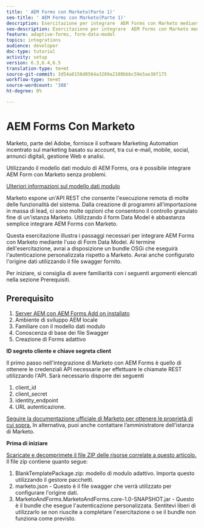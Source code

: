 ```yaml
---
title: ' AEM Forms con Marketo(Parte 1)'
seo-title: ' AEM Forms con Marketo(Parte 1)'
description: Esercitazione per integrare  AEM Forms con Marketo mediante  AEM Forms Form Data Model.
seo-description: Esercitazione per integrare  AEM Forms con Marketo mediante  AEM Forms Form Data Model.
feature: adaptive-forms, form-data-model
topics: integrations
audience: developer
doc-type: tutorial
activity: setup
version: 6.3,6.4,6.5
translation-type: tm+mt
source-git-commit: 3d54a8158d0564a3289a2100bbbc59e5ae38f175
workflow-type: tm+mt
source-wordcount: '388'
ht-degree: 0%

---
```



#  AEM Forms Con Marketo

Marketo, parte del  Adobe, fornisce il software Marketing Automation incentrato sul marketing basato su account, tra cui e-mail, mobile, social, annunci digitali, gestione Web e analisi.

Utilizzando il modello dati modulo di  AEM Forms, ora è possibile integrare AEM Form con Marketo senza problemi.

[Ulteriori informazioni sul modello dati modulo](https://helpx.adobe.com/experience-manager/6-5/forms/using/data-integration.html)

Marketo espone un&#39;API REST che consente l&#39;esecuzione remota di molte delle funzionalità del sistema. Dalla creazione di programmi all&#39;importazione in massa di lead, ci sono molte opzioni che consentono il controllo granulato fine di un&#39;istanza Marketo. Utilizzando il form Data Model è abbastanza semplice integrare  AEM Forms con Marketo.

Questa esercitazione illustra i passaggi necessari per integrare  AEM Forms con Marketo mediante l&#39;uso di Form Data Model. Al termine dell&#39;esercitazione, avrai a disposizione un bundle OSGi che eseguirà l&#39;autenticazione personalizzata rispetto a Marketo. Avrai anche configurato l&#39;origine dati utilizzando il file swagger fornito.

Per iniziare, si consiglia di avere familiarità con i seguenti argomenti elencati nella sezione Prerequisiti.

## Prerequisito

1. [Server AEM con  AEM Forms Add on installato](/help/forms/adaptive-forms/installing-aem-form-on-windows-tutorial-use.md)
1. Ambiente di sviluppo AEM locale
1. Familiare con il modello dati modulo
1. Conoscenza di base dei file Swagger
1. Creazione di Forms adattivo

**ID segreto cliente e chiave segreta client**

Il primo passo nell&#39;integrazione di Marketo con  AEM Forms è quello di ottenere le credenziali API necessarie per effettuare le chiamate REST utilizzando l&#39;API. Sarà necessario disporre dei seguenti

1. client_id
1. client_secret
1. identity_endpoint
1. URL autenticazione.

[Seguire la documentazione ufficiale di Marketo per ottenere le proprietà di cui sopra.](https://developers.marketo.com/rest-api/) In alternativa, puoi anche contattare l’amministratore dell’istanza di Marketo.

**Prima di iniziare**

[Scaricate e decomprimete il file ZIP delle risorse correlate a questo articolo.](assets/aemformsandmarketo.zip) Il file zip contiene quanto segue:

1. BlankTemplatePackage.zip: modello di modulo adattivo. Importa questo utilizzando il gestore pacchetti.
1. marketo.json - Questo è il file swagger che verrà utilizzato per configurare l&#39;origine dati.
1. MarketoAndForms.MarketoAndForms.core-1.0-SNAPSHOT.jar - Questo è il bundle che esegue l&#39;autenticazione personalizzata. Sentitevi liberi di utilizzarlo se non riuscite a completare l&#39;esercitazione o se il bundle non funziona come previsto.
